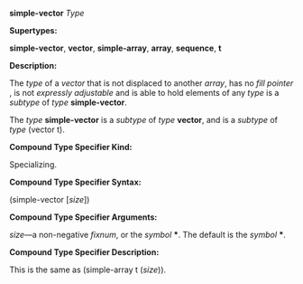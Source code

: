 **simple-vector** *Type* 

**Supertypes:** 

**simple-vector**, **vector**, **simple-array**, **array**, **sequence**, **t** 

**Description:** 

The *type* of a *vector* that is not displaced to another *array*, has no *fill pointer* , is not *expressly adjustable* and is able to hold elements of any *type* is a *subtype* of *type* **simple-vector**. 

The *type* **simple-vector** is a *subtype* of *type* **vector**, and is a *subtype* of *type* (vector t). 

**Compound Type Specifier Kind:** 

Specializing. 

**Compound Type Specifier Syntax:** 

(simple-vector [*size*]) 

**Compound Type Specifier Arguments:** 

*size*—a non-negative *fixnum*, or the *symbol* **\***. The default is the *symbol* **\***. 

**Compound Type Specifier Description:** 

This is the same as (simple-array t (*size*)). 



 

 

